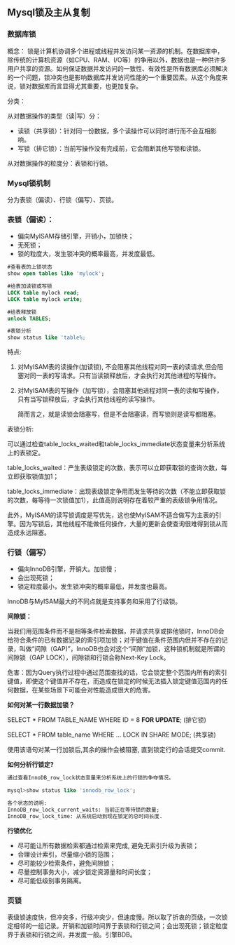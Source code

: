 ## Mysql锁及主从复制

### 数据库锁

概念： 锁是计算机协调多个进程或线程并发访问某一资源的机制。在数据库中，除传统的计算机资源（如CPU、RAM、I/O等）的争用以外，数据也是一种供许多用户共享的资源。如何保证数据并发访问的一致性、有效性是所有数据库必须解决的一个问题，锁冲突也是影响数据库并发访问性能的一个重要因素。从这个角度来说，锁对数据库而言显得尤其重要，也更加复杂。

分类：

从对数据操作的类型（读|写）分：

- 读锁（共享锁）：针对同一份数据，多个读操作可以同时进行而不会互相影响。
- 写锁（排它锁）：当前写操作没有完成前，它会阻断其他写锁和读锁。

从对数据操作的粒度分：表锁和行锁。

### Mysql锁机制

分为表锁（偏读）、行锁（偏写）、页锁。

### 表锁（偏读）：

- 偏向MyISAM存储引擎，开销小，加锁快；
- 无死锁；
- 锁的粒度大，发生锁冲突的概率最高，并发度最低。

```sql
#查看表的上锁状态
show open tables like 'mylock';

#给表加读锁或写锁
LOCK table mylock read;
LOCK table mylock write;

#给表释放锁
unlock TABLES;

#表锁分析
show status like 'table%;
```

特点: 

1. 对MyISAM表的读操作(加读锁), 不会阻塞其他线程对同一表的读请求,但会阻塞对同一表的写请求。只有当读锁释放后，才会执行对其他进程的写操作。

2. 对MyISAM表的写操作（加写锁），会阻塞其他进程对同一表的读和写操作，只有当写锁释放后，才会执行其他线程的读写操作。

   简而言之，就是读锁会阻塞写，但是不会阻塞读，而写锁则是读写都阻塞。

表锁分析: 

可以通过检查table_locks_waited和table_locks_immediate状态变量来分析系统上的表锁定。

table_locks_waited：产生表级锁定的次数，表示可以立即获取锁的查询次数，每立即获取锁值加1；

table_locks_immediate：出现表级锁定争用而发生等待的次数（不能立即获取锁的次数，每等待一次锁值加1），此值高则说明存在着较严重的表级锁争用情况。

此外，MyISAM的读写锁调度是写优先，这也使MyISAM不适合做写为主表的引擎。因为写锁后，其他线程不能做任何操作，大量的更新会使查询很难得到锁从而造成永远阻塞。

### 行锁（偏写）

- 偏向InnoDB引擎，开销大。加锁慢；
- 会出现死锁；
- 锁定粒度最小，发生锁冲突的概率最低，并发度也最高。

InnoDB与MyISAM最大的不同点就是支持事务和采用了行级锁。

**间隙锁：**

当我们用范围条件而不是相等条件检索数据，并请求共享或排他锁时，InnoDB会给符合条件的已有数据记录的索引项加锁；对于键值在条件范围内但并不存在的记录，叫做“间隙（GAP)”，InnoDB也会对这个“间隙”加锁，这种锁机制就是所谓的间隙锁（GAP LOCK），间隙锁和行锁合称Next-Key Lock。

危害：因为Query执行过程中通过范围查找的话，它会锁定整个范围内所有的索引键值，即使这个键值并不存在，而造成在锁定的时候无法插入锁定键值范围内的任何数据，在某些场景下可能会对性能造成很大的危害。

**如何对某一行数据加锁？**

SELECT * FROM  TABLE_NAME WHERE  ID = 8 **FOR  UPDATE**; (排它锁)

SELECT * FROM table_name WHERE ... LOCK IN SHARE MODE; (共享锁)

使用该语句对某一行加锁后,其余的操作会被阻塞, 直到锁定行的会话提交commit.

**如何分析行锁定?**

```sql
通过查看InnoDB_row_lock状态变量来分析系统上的行锁的争夺情况。

mysql>show status like 'innodb_row_lock';

各个状态的说明:
InnoDB_row_lock_current_waits: 当前正在等待锁的数量;
InnoDB_row_lock_time: 从系统启动到现在锁定的总时间长度.
```

**行锁优化**

- 尽可能让所有数据检索都通过检索来完成, 避免无索引升级为表锁；
- 合理设计索引，尽量缩小锁的范围；
- 尽可能较少检索条件，避免间隙锁；
- 尽量控制事务大小，减少锁定资源量和时间长度；
- 尽可能低级别事务隔离。

### 页锁

表级锁速度快，但冲突多，行级冲突少，但速度慢。所以取了折衷的页级，一次锁定相邻的一组记录。开销和加锁时间界于表锁和行锁之间；会出现死锁；锁定粒度界于表锁和行锁之间，并发度一般。引擎BDB。